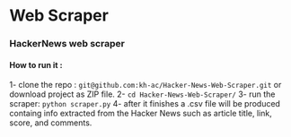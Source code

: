# Web Scraper 

### HackerNews web scraper 
#### How to run it : 
1- clone the repo : `git@github.com:kh-ac/Hacker-News-Web-Scraper.git` or download project as ZIP file.
2- `cd Hacker-News-Web-Scraper/`
3- run the scraper: `python scraper.py`
4- after it finishes a .csv file will be produced containg info extracted from the Hacker News such as article title, link, score, and comments. 

